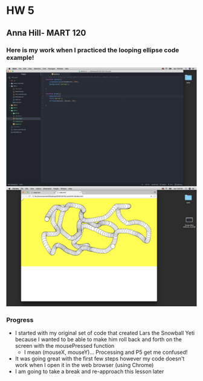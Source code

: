 # HW 5

## Anna Hill- MART 120

### Here is my work when I practiced the looping ellipse code example!

![The Code](./hw5_practice_code.png)
![The Results](./hw5_practice_results.png)

### Progress
- I started with my original set of code that created Lars the Snowball Yeti because I wanted to be able to make him roll back and forth on the screen with the mousePressed function
    - I mean (mouseX, mouseY)... Processing and P5 get me confused!
- It was going great with the first few steps however my code doesn't work when I open it in the web browser (using Chrome)
- I am going to take a break and re-approach this lesson later
